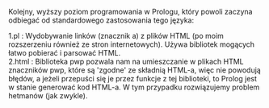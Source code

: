 Kolejny, wyższy poziom programowania w Prologu, który powoli zaczyna odbiegać od standardowego zastosowania tego języka:

1.pl : Wydobywanie linków (znacznik a) z plików HTML (po moim rozszerzeniu również ze stron internetowych). Używa bibliotek mogących łatwo pobierać i parsować HTML.  
2.html : Biblioteka pwp pozwala nam na umieszczanie w plikach HTML znaczników pwp, które są 'zgodne' ze składnią HTML-a, więc nie powodują błędów, a jeżeli przepuści się je przez funkcje z tej biblioteki, to Prolog jest w stanie generować kod HTML-a. W tym przypadku rozwiązujemy problem hetmanów (jak zwykle).
